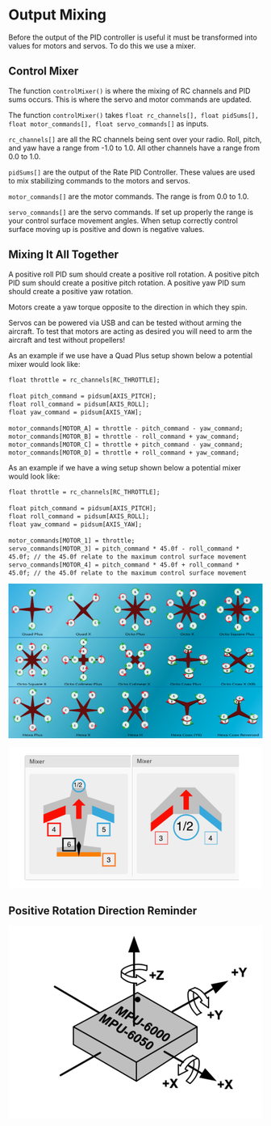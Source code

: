 # Output Mixing
Before the output of the PID controller is useful it must be transformed into values for motors and servos.
To do this we use a mixer.

## Control Mixer
The function `controlMixer()` is where the mixing of RC channels and PID sums occurs. This is where the servo and motor commands are updated.

The function `controlMixer()` takes `float rc_channels[], float pidSums[], float motor_commands[], float servo_commands[]` as inputs.

`rc_channels[]` are all the RC channels being sent over your radio. Roll, pitch, and yaw have a range from -1.0 to 1.0. All other channels have a range from 0.0 to 1.0.

`pidSums[]` are the output of the Rate PID Controller. These values are used to mix stabilizing commands to the motors and servos.

`motor_commands[]` are the motor commands. The range is from 0.0 to 1.0. 

`servo_commands[]` are the servo commands. If set up properly the range is your control surface movement angles. 
When setup correctly control surface moving up is positive and down is negative values.

## Mixing It All Together
A positive roll PID sum should create a positive roll rotation.
A positive pitch PID sum should create a positive pitch rotation.
A positive yaw PID sum should create a positive yaw rotation.

Motors create a yaw torque opposite to the direction in which they spin.

Servos can be powered via USB and can be tested without arming the aircraft. 
To test that motors are acting as desired you will need to arm the aircraft and test without propellers!

As an example if we use have a Quad Plus setup shown below a potential mixer would look like:
```
float throttle = rc_channels[RC_THROTTLE];

float pitch_command = pidsum[AXIS_PITCH];
float roll_command = pidsum[AXIS_ROLL];
float yaw_command = pidsum[AXIS_YAW];

motor_commands[MOTOR_A] = throttle - pitch_command - yaw_command;
motor_commands[MOTOR_B] = throttle - roll_command + yaw_command;
motor_commands[MOTOR_C] = throttle + pitch_command - yaw_command;
motor_commands[MOTOR_D] = throttle + roll_command + yaw_command;
```

As an example if we have a wing setup shown below a potential mixer would look like:
```
float throttle = rc_channels[RC_THROTTLE];

float pitch_command = pidsum[AXIS_PITCH];
float roll_command = pidsum[AXIS_ROLL];
float yaw_command = pidsum[AXIS_YAW];

motor_commands[MOTOR_1] = throttle;
servo_commands[MOTOR_3] = pitch_command * 45.0f - roll_command * 45.0f; // the 45.0f relate to the maximum control surface movement
servo_commands[MOTOR_4] = pitch_command * 45.0f + roll_command * 45.0f; // the 45.0f relate to the maximum control surface movement
```

![img.png](images/motor_mixing.png)


![img.png](images/servo_mixing.png)

## Positive Rotation Direction Reminder
![Fastest Optimize](images/Gyro-Orientation.png)
